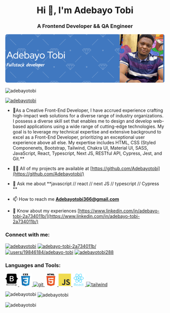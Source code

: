 <h1 align="center">Hi 👋, I'm Adebayo Tobi</h1>
<h3 align="center">A Frontend Developer && QA Engineer</h3>

![Header](./github-header-image.png)

<p align="left"> <img src="https://komarev.com/ghpvc/?username=adebayotobi&label=Profile%20views&color=0e75b6&style=flat" alt="adebayotobi" /> </p>

<p align="left"> <a href="https://github.com/ryo-ma/github-profile-trophy"><img src="https://github-profile-trophy.vercel.app/?username=adebayotobi" alt="adebayotobi" /></a> </p>

- 🌱As a Creative  Front-End Developer, I have accrued experience crafting high-impact web solutions for a diverse range of industry organizations. I possess a diverse skill set that enables me to design and develop web-based applications using a wide range of cutting-edge technologies. My goal is to leverage my technical expertise and extensive background to excel as a Front-End Developer, prioritizing an exceptional user experience above all else.
My expertise includes HTML, CSS (Styled Componenets, Bootstrap, Tailwind, Chakra UI, Material UI, SASS, JavaScript, React, Typescript, Next JS, RESTful API, Cypress, Jest, and Git.**

- 👨‍💻 All of my projects are available at [https://github.com/Adebayotobi](https://github.com/Adebayotobi/)

- 💬 Ask me about **javascript // react // next JS // typescript // Cypress **

- 📫 How to reach me **Adebayotobi366@gmail.com**

- 📄 Know about my experiences [https://www.linkedin.com/in/adebayo-tobi-2a734011b/](https://www.linkedin.com/in/adebayo-tobi-2a734011b/)

<h3 align="left">Connect with me:</h3>
<p align="left">
<a href="https://codepen.io/adebayotobi" target="blank"><img align="center" src="https://raw.githubusercontent.com/rahuldkjain/github-profile-readme-generator/master/src/images/icons/Social/codepen.svg" alt="adebayotobi" height="30" width="40" /></a>
<a href="https://linkedin.com/in/adebayo-tobi-2a734011b/" target="blank"><img align="center" src="https://raw.githubusercontent.com/rahuldkjain/github-profile-readme-generator/master/src/images/icons/Social/linked-in-alt.svg" alt="adebayo-tobi-2a734011b/" height="30" width="40" /></a>
<a href="https://stackoverflow.com/users/users/19846184/adebayo-tobi" target="blank"><img align="center" src="https://raw.githubusercontent.com/rahuldkjain/github-profile-readme-generator/master/src/images/icons/Social/stack-overflow.svg" alt="users/19846184/adebayo-tobi" height="30" width="40" /></a>
<a href="https://fb.com/adebayotobi288" target="blank"><img align="center" src="https://raw.githubusercontent.com/rahuldkjain/github-profile-readme-generator/master/src/images/icons/Social/facebook.svg" alt="adebayotobi288" height="30" width="40" /></a>
</p>

<h3 align="left">Languages and Tools:</h3>
<p align="left"> <a href="https://getbootstrap.com" target="_blank" rel="noreferrer"> <img src="https://raw.githubusercontent.com/devicons/devicon/master/icons/bootstrap/bootstrap-plain-wordmark.svg" alt="bootstrap" width="40" height="40"/> </a> <a href="https://www.w3schools.com/css/" target="_blank" rel="noreferrer"> <img src="https://raw.githubusercontent.com/devicons/devicon/master/icons/css3/css3-original-wordmark.svg" alt="css3" width="40" height="40"/> </a> <a href="https://git-scm.com/" target="_blank" rel="noreferrer"> <img src="https://www.vectorlogo.zone/logos/git-scm/git-scm-icon.svg" alt="git" width="40" height="40"/> </a> <a href="https://www.w3.org/html/" target="_blank" rel="noreferrer"> <img src="https://raw.githubusercontent.com/devicons/devicon/master/icons/html5/html5-original-wordmark.svg" alt="html5" width="40" height="40"/> </a> <a href="https://developer.mozilla.org/en-US/docs/Web/JavaScript" target="_blank" rel="noreferrer"> <img src="https://raw.githubusercontent.com/devicons/devicon/master/icons/javascript/javascript-original.svg" alt="javascript" width="40" height="40"/> </a> <a href="https://reactjs.org/" target="_blank" rel="noreferrer"> <img src="https://raw.githubusercontent.com/devicons/devicon/master/icons/react/react-original-wordmark.svg" alt="react" width="40" height="40"/> </a> <a href="https://tailwindcss.com/" target="_blank" rel="noreferrer"> <img src="https://www.vectorlogo.zone/logos/tailwindcss/tailwindcss-icon.svg" alt="tailwind" width="40" height="40"/> </a> <a href="https://vuejs.org/" target="_blank" rel="noreferrer"></a> </p>

<p><img align="left" src="https://github-readme-stats.vercel.app/api/top-langs?username=adebayotobi&show_icons=true&locale=en&layout=compact" alt="adebayotobi" /></p>

<p>&nbsp;<img align="center" src="https://github-readme-stats.vercel.app/api?username=adebayotobi&show_icons=true&locale=en" alt="adebayotobi" /></p>

<p><img align="center" src="https://github-readme-streak-stats.herokuapp.com/?user=adebayotobi&" alt="adebayotobi" /></p>

